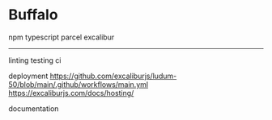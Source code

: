 # Buffalo

npm
typescript
parcel
excalibur

---
linting
testing
ci

deployment
https://github.com/excaliburjs/ludum-50/blob/main/.github/workflows/main.yml
https://excaliburjs.com/docs/hosting/

documentation
